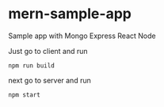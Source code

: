 # mern-sample-app

Sample app with Mongo Express React Node

Just go to client and run

    npm run build

next go to server and run

    npm start
